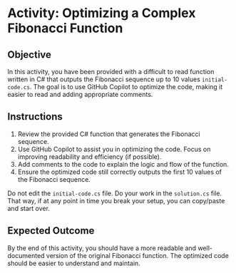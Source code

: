 # Activity: Optimizing a Complex Fibonacci Function

## Objective

In this activity, you have been provided with a difficult to read function written in C# that outputs the Fibonacci sequence up to 10 values `initial-code.cs`. The goal is to use GitHub Copilot to optimize the code, making it easier to read and adding appropriate comments.

## Instructions

1. Review the provided C# function that generates the Fibonacci sequence.
2. Use GitHub Copilot to assist you in optimizing the code. Focus on improving readability and efficiency (if possible).
3. Add comments to the code to explain the logic and flow of the function.
4. Ensure the optimized code still correctly outputs the first 10 values of the Fibonacci sequence.

Do not edit the `initial-code.cs` file. Do your work in the `solution.cs` file. That way, if at any point in time you break your setup, you can copy/paste and start over.

## Expected Outcome

By the end of this activity, you should have a more readable and well-documented version of the original Fibonacci function. The optimized code should be easier to understand and maintain.
